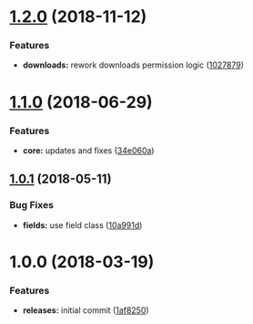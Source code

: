 <a name="1.2.0"></a>
# [1.2.0](https://github.com/hypeJunctionPro/Elgg3-hypePaywall/compare/1.1.0...1.2.0) (2018-11-12)


### Features

* **downloads:** rework downloads permission logic ([1027879](https://github.com/hypeJunctionPro/Elgg3-hypePaywall/commit/1027879))



<a name="1.1.0"></a>
# [1.1.0](https://github.com/hypeJunctionPro/Elgg3-hypePaywall/compare/1.0.1...1.1.0) (2018-06-29)


### Features

* **core:** updates and fixes ([34e060a](https://github.com/hypeJunctionPro/Elgg3-hypePaywall/commit/34e060a))



<a name="1.0.1"></a>
## [1.0.1](https://github.com/hypeJunctionPro/Elgg3-hypePaywall/compare/1.0.0...1.0.1) (2018-05-11)


### Bug Fixes

* **fields:** use field class ([10a991d](https://github.com/hypeJunctionPro/Elgg3-hypePaywall/commit/10a991d))



<a name="1.0.0"></a>
# 1.0.0 (2018-03-19)


### Features

* **releases:** initial commit ([1af8250](https://github.com/hypeJunctionPro/Elgg3-hypePaywall/commit/1af8250))



